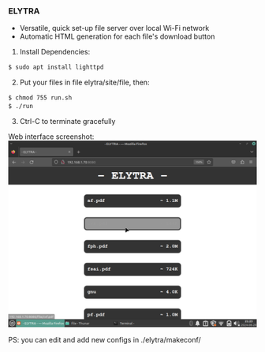 ### ELYTRA

- Versatile, quick set-up file server over local Wi-Fi network
- Automatic HTML generation for each file's download button

1. Install Dependencies:
```bash
$ sudo apt install lighttpd
```

2. Put your files in file elytra/site/file, then:
```bash
$ chmod 755 run.sh
$ ./run
```

3. Ctrl-C to terminate gracefully

Web interface screenshot:
![Elytra](./screenshot.png)

PS: you can edit and add new configs in ./elytra/makeconf/
